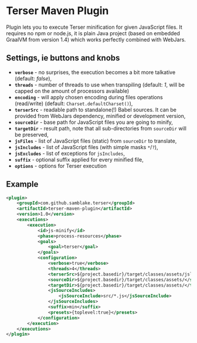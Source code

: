# Terser Maven Plugin
Plugin lets you to execute Terser minification for given JavaScript files. 
It requires no npm or node.js, it is plain Java project (based on embedded GraalVM from version 1.4) which works perfectly combined with WebJars.

## Settings, ie buttons and knobs
* **`verbose`** - no surprises, the execution becomes a bit more talkative (default: _false_),
* **`threads`** - number of threads to use when transpiling (default: _1_, will be capped on the amount of processors available)
* **`encoding`** - will apply chosen encoding during files operations (read/write) (default: `Charset.defaultCharset()`),
* **`terserSrc`** - readable path to standalone(!) Babel sources. It can be provided from WebJars dependency, minified 
or development version,
* **`sourceDir`** - base path for JavaScript files you are going to minify,
* **`targetDir`** - result path, note that all sub-directories from `sourceDir` will be preserved,
* **`jsFiles`** - list of JavaScript files (static)  from `sourceDir` to translate,
* **`jsIncludes`** - list of JavaScript files (with simple masks `*`/`?`),
* **`jsExcludes`** - list of exceptions for `jsIncludes`,
* **`suffix`** - optional suffix applied for every minified file,
* **`options`** - options for Terser execution

## Example
```xml
<plugin>
    <groupId>com.github.samblake.terser</groupId>
    <artifactId>terser-maven-plugin</artifactId>
    <version>1.0</version>
    <executions>
        <execution>
            <id>js-minify</id>
            <phase>process-resources</phase>
            <goals>
                <goal>terser</goal>
            </goals>
            <configuration>
                <verbose>true</verbose>
                <threads>4</threads>
                <terserSrc>${project.basedir}/target/classes/assets/jslib/terser.min.js</terserSrc>
                <sourceDir>${project.basedir}/target/classes/assets/</sourceDir>
                <targetDir>${project.basedir}/target/classes/assets/</targetDir>
                <jsSourceIncludes>
                    <jsSourceInclude>src/*.js</jsSourceInclude>
                </jsSourceIncludes>
                <suffix>min</suffix>
                <presets>{toplevel:true}</presets>
            </configuration>
        </execution>
    </executions>
</plugin>
```